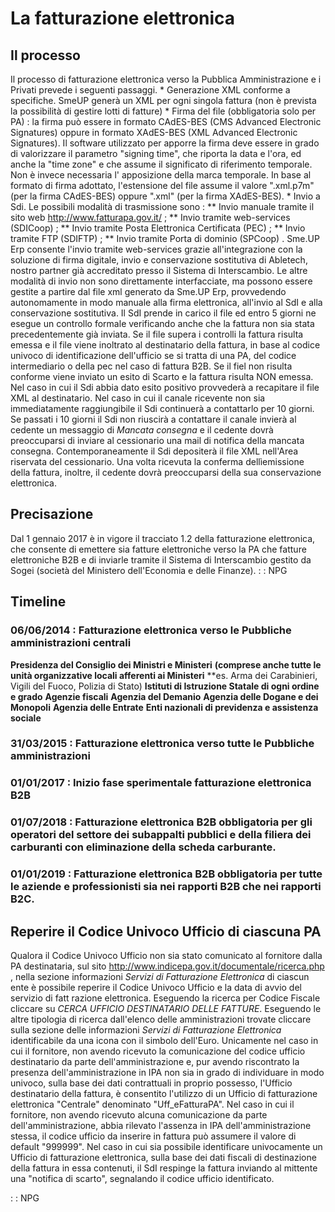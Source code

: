# La fatturazione elettronica

## Il processo
Il processo di fatturazione elettronica verso la Pubblica Amministrazione e i Privati prevede i seguenti passaggi.
 \* Generazione XML conforme a specifiche. SmeUP generà un XML per ogni singola fattura (non è prevista la possibilità di gestire lotti di fatture)
 \* Firma del file (obbligatoria solo per PA) :  la firma può essere in  formato CAdES-BES (CMS Advanced Electronic Signatures) oppure in formato XAdES-BES (XML Advanced Electronic Signatures). Il software utilizzato per apporre la firma deve essere in grado di valorizzare il parametro "signing time", che riporta la data e l'ora, ed anche la "time zone" e che assume il significato di riferimento temporale. Non è invece necessaria l' apposizione della marca temporale. In base al formato di firma adottato, l'estensione del file assume il valore ".xml.p7m" (per la firma CAdES-BES) oppure ".xml" (per la firma XAdES-BES).
 \* Invio a Sdi. Le possibili modalità di trasmissione sono : 
 \*\* Invio manuale tramite il sito web http://www.fatturapa.gov.it/ ;
 \*\* Invio tramite web-services (SDICoop) ;
 \*\* Invio tramite Posta Elettronica Certificata (PEC) ;
 \*\* Invio tramite FTP (SDIFTP) ;
 \*\* Invio tramite Porta di dominio (SPCoop) .
Sme.UP Erp consente l'invio tramite web-services grazie all'integrazione con la soluzione di firma digitale, invio e conservazione sostitutiva di Abletech, nostro partner già accreditato presso il Sistema di Interscambio.
Le altre modalità di invio non sono direttamente interfacciate, ma possono essere gestite a partire dal file xml generato da Sme.UP Erp, provvedendo autonomamente in modo manuale alla firma elettronica, all'invio al SdI e alla conservazione sostitutiva.
Il SdI prende in carico il file ed entro 5 giorni ne esegue un controllo formale verificando anche che la fattura non sia stata precedentemente già inviata. Se il file supera i controlli la fattura risulta emessa e il file viene inoltrato al destinatario della fattura, in base al codice univoco di identificazione dell'ufficio se si tratta di una PA, del codice intermediario o della pec nel caso di fattura B2B. Se il fiel non risulta conforme viene inviato un esito di Scarto e la fattura risulta NON emessa.
Nel caso in cui il Sdi abbia dato esito positivo provvederà a recapitare il file XML al destinatario. Nel caso in cui il canale ricevente non sia immediatamente raggiungibile il Sdi continuerà a contattarlo per 10 giorni. Se passati i 10 giorni il Sdi non riuscirà a contattare il canale invierà al cedente un messaggio di _Mancata consegna_ e il cedente dovrà preoccuparsi di inviare al cessionario una mail di notifica della mancata consegna. Contemporaneamente il Sdi depositerà il file XML nell'Area riservata del cessionario.
Una volta ricevuta la conferma dellìemissione della fattura, inoltre, il cedente dovrà preoccuparsi della sua conservazione elettronica.

## Precisazione
Dal 1 gennaio 2017 è in vigore il tracciato 1.2 della fatturazione elettronica, che consente di  emettere sia fatture elettroniche verso la PA che fatture elettroniche B2B e di inviarle tramite il Sistema di Interscambio gestito da Sogei (società del Ministero dell'Economia e delle Finanze).
 :  : NPG

## Timeline

### 06/06/2014  :  Fatturazione elettronica verso le Pubbliche amministrazioni centrali

**Presidenza del Consiglio dei Ministri e Ministeri** **(comprese anche tutte le unità organizzative locali afferenti ai Ministeri** **es. Arma dei Carabinieri, Vigili del Fuoco, Polizia di Stato)
**Istituti di Istruzione Statale di ogni ordine e grado**
**Agenzie fiscali**
**Agenzia del Demanio**
**Agenzia delle Dogane e dei Monopoli**
**Agenzia delle Entrate**
**Enti nazionali di previdenza e assistenza sociale**

### 31/03/2015  :  Fatturazione elettronica verso tutte le Pubbliche amministrazioni

### 01/01/2017  :  Inizio fase sperimentale fatturazione elettronica B2B

### 01/07/2018  :  Fatturazione elettronica B2B obbligatoria per gli operatori del settore dei subappalti pubblici e della filiera dei carburanti con eliminazione della scheda carburante.

### 01/01/2019  :  Fatturazione elettronica B2B obbligatoria per tutte le aziende e professionisti sia nei rapporti B2B che nei rapporti B2C.


## Reperire il Codice Univoco Ufficio di ciascuna PA
Qualora il Codice Univoco Ufficio non sia stato comunicato al fornitore dalla PA destinataria, sul sito http://www.indicepa.gov.it/documentale/ricerca.php , nella sezione informazioni _Servizi di Fatturazione Elettronica_  di ciascun ente è possibile reperire il Codice Univoco Ufficio e la data di avvio del servizio di fatt razione elettronica.
Eseguendo la ricerca per Codice Fiscale cliccare su _CERCA UFFICIO DESTINATARIO DELLE FATTURE_.
Eseguendo le altre tipologia di ricerca dall'elenco delle amministrazioni trovate cliccare sulla sezione delle informazioni _Servizi di Fatturazione Elettronica_ identificabile da una icona con il simbolo dell'Euro.
Unicamente nel caso in cui il fornitore, non avendo ricevuto la comunicazione del codice ufficio destinatario da parte dell'amministrazione e, pur avendo riscontrato la presenza dell'amministrazione in IPA non sia in grado di individuare in modo univoco, sulla base dei dati contrattuali in proprio possesso, l'Ufficio destinatario della fattura, è consentito l'utilizzo di un Ufficio di fatturazione elettronica "Centrale" denominato "Uff_eFatturaPA".
Nel caso in cui il fornitore, non avendo ricevuto alcuna comunicazione da parte dell'amministrazione, abbia rilevato l'assenza in IPA dell'amministrazione stessa, il codice ufficio da inserire in fattura può assumere il valore di default "999999".
Nel caso in cui sia possibile identificare univocamente un Ufficio di fatturazione elettronica, sulla base dei dati fiscali di destinazione della fattura in essa contenuti, il SdI respinge la fattura inviando al mittente una "notifica di scarto", segnalando il codice ufficio identificato.

 :  : NPG
